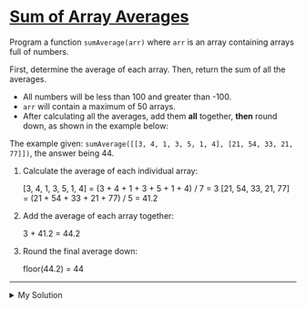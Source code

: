 # [Sum of Array Averages](https://www.codewars.com/kata/56d5166ec87df55dbe000063)

Program a function `sumAverage(arr)` where `arr` is an array containing arrays full of numbers.

First, determine the average of each array. Then, return the sum of all the averages.

- All numbers will be less than 100 and greater than -100.
- `arr` will contain a maximum of 50 arrays.
- After calculating all the averages, add them **all** together, **then** round down, as shown in the example below:

The example given: `sumAverage([[3, 4, 1, 3, 5, 1, 4], [21, 54, 33, 21, 77]])`, the answer being 44.

1. Calculate the average of each individual array:

   [3, 4, 1, 3, 5, 1, 4] = (3 + 4 + 1 + 3 + 5 + 1 + 4) / 7 = 3
   [21, 54, 33, 21, 77] = (21 + 54 + 33 + 21 + 77) / 5 = 41.2

2. Add the average of each array together:

   3 + 41.2 = 44.2

3. Round the final average down:

   floor(44.2) = 44

---

<details><summary>My Solution</summary>

```js
const sumAverage = (arr) => {
  const averages = arr.map(
    (a) => a.reduce((total, cur) => total + cur) / a.length,
  );

  return Math.floor(averages.reduce((total, cur) => total + cur));
};
```

</details>
